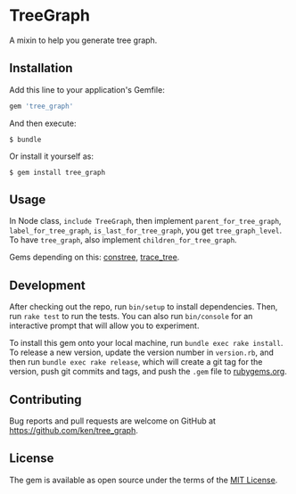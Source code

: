 # TreeGraph

A mixin to help you generate tree graph.

## Installation

Add this line to your application's Gemfile:

```ruby
gem 'tree_graph'
```

And then execute:

    $ bundle

Or install it yourself as:

    $ gem install tree_graph

## Usage

In Node class, `include TreeGraph`, then implement `parent_for_tree_graph`, `label_for_tree_graph`, `is_last_for_tree_graph`, you get `tree_graph_level`. To have `tree_graph`, also implement `children_for_tree_graph`.

Gems depending on this: [constree](https://github.com/turnon/constree), [trace_tree](https://github.com/turnon/trace_tree).

## Development

After checking out the repo, run `bin/setup` to install dependencies. Then, run `rake test` to run the tests. You can also run `bin/console` for an interactive prompt that will allow you to experiment.

To install this gem onto your local machine, run `bundle exec rake install`. To release a new version, update the version number in `version.rb`, and then run `bundle exec rake release`, which will create a git tag for the version, push git commits and tags, and push the `.gem` file to [rubygems.org](https://rubygems.org).

## Contributing

Bug reports and pull requests are welcome on GitHub at https://github.com/ken/tree_graph.


## License

The gem is available as open source under the terms of the [MIT License](http://opensource.org/licenses/MIT).

